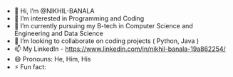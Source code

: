 - 👋 Hi, I’m @NIKHIL-BANALA
- 👀 I’m interested in Programming and Coding
- 🌱 I’m currently pursuing my B-tech in Computer Science and Engineering and Data Science
- 💞️ I’m looking to collaborate on coding projects ( Python, Java )
- 📫 My LinkedIn - https://www.linkedin.com/in/nikhil-banala-19a862254/
- 😄 Pronouns: He, Him, His
- ⚡ Fun fact: 

<!---
NIKHIL-BANALA/NIKHIL-BANALA is a ✨ special ✨ repository because its `README.md` (this file) appears on your GitHub profile.
You can click the Preview link to take a look at your changes.
--->
